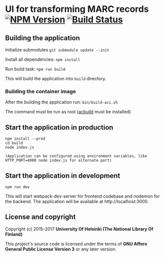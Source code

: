 # UI for transforming MARC records [![NPM Version](https://img.shields.io/npm/v/@natlibfi/melinda-eresource-tool.svg)](https://npmjs.org/package/@natlibfi/melinda-eresource-tool) [![Build Status](https://travis-ci.org/NatLibFi/melinda-eresource-tool.svg?branch=master)](https://travis-ci.org/NatLibFi/melinda-eresource-tool)
## Building the application

Initialize submodules
`git submodule update --init`

Install all dependencies:
`npm install`

Run build task:
`npm run build`

This will build the application into `build` directory.

### Building the container image
After the building the application run:
`bin/build-aci.sh`

The command must be run as root ([acbuild](https://github.com/containers/build) must be installed)

## Start the application in production
```
npm install --prod
cd build
node index.js

(Application can be configured using environment variables, like HTTP_PORT=4000 node index.js for alternate port)
```

## Start the application in development
`npm run dev`

This will start webpack-dev-server for frontend codebase and nodemon for the backend. The application will be available at http://localhost:3000.

## License and copyright

Copyright (c) 2015-2017 **University Of Helsinki (The National Library Of Finland)**

This project's source code is licensed under the terms of **GNU Affero General Public License Version 3** or any later version.
